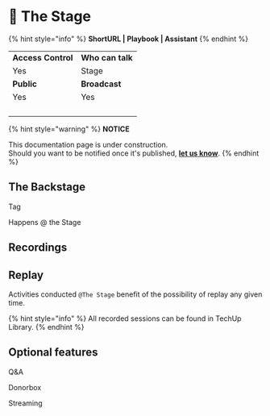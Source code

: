# 🚧 The Stage

{% hint style="info" %}
**ShortURL | Playbook | Assistant**
{% endhint %}



|                    |                  |
| ------------------ | ---------------- |
| **Access Control** | **Who can talk** |
| Yes                | Stage            |
| **Public**         | **Broadcast**    |
| Yes                | Yes              |
|                    |                  |
|                    |                  |
|                    |                  |
|                    |                  |







{% hint style="warning" %}
**NOTICE**

This documentation page is under construction.\
Should you want to be notified once it's published, [**let us know**](https://tiof.click/TIOFTarianUpdatesService).
{% endhint %}

## The Backstage





Tag

Happens @ the Stage



## Recordings

## Replay

Activities conducted `@The Stage` benefit of the possibility of replay any given time.

{% hint style="info" %}
All recorded sessions can be found in TechUp Library.
{% endhint %}

&#x20;

## Optional features

Q\&A

Donorbox

Streaming

